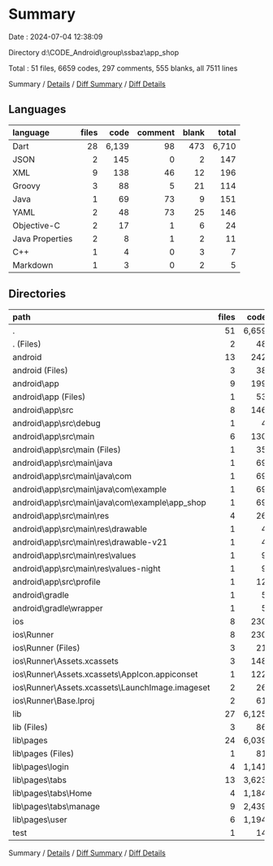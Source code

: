 # Summary

Date : 2024-07-04 12:38:09

Directory d:\\CODE_Android\\group\\ssbaz\\app_shop

Total : 51 files,  6659 codes, 297 comments, 555 blanks, all 7511 lines

Summary / [Details](details.md) / [Diff Summary](diff.md) / [Diff Details](diff-details.md)

## Languages
| language | files | code | comment | blank | total |
| :--- | ---: | ---: | ---: | ---: | ---: |
| Dart | 28 | 6,139 | 98 | 473 | 6,710 |
| JSON | 2 | 145 | 0 | 2 | 147 |
| XML | 9 | 138 | 46 | 12 | 196 |
| Groovy | 3 | 88 | 5 | 21 | 114 |
| Java | 1 | 69 | 73 | 9 | 151 |
| YAML | 2 | 48 | 73 | 25 | 146 |
| Objective-C | 2 | 17 | 1 | 6 | 24 |
| Java Properties | 2 | 8 | 1 | 2 | 11 |
| C++ | 1 | 4 | 0 | 3 | 7 |
| Markdown | 1 | 3 | 0 | 2 | 5 |

## Directories
| path | files | code | comment | blank | total |
| :--- | ---: | ---: | ---: | ---: | ---: |
| . | 51 | 6,659 | 297 | 555 | 7,511 |
| . (Files) | 2 | 48 | 73 | 25 | 146 |
| android | 13 | 242 | 123 | 42 | 407 |
| android (Files) | 3 | 38 | 0 | 10 | 48 |
| android\\app | 9 | 199 | 122 | 31 | 352 |
| android\\app (Files) | 1 | 53 | 5 | 12 | 70 |
| android\\app\\src | 8 | 146 | 117 | 19 | 282 |
| android\\app\\src\\debug | 1 | 4 | 3 | 1 | 8 |
| android\\app\\src\\main | 6 | 130 | 111 | 17 | 258 |
| android\\app\\src\\main (Files) | 1 | 35 | 6 | 2 | 43 |
| android\\app\\src\\main\\java | 1 | 69 | 73 | 9 | 151 |
| android\\app\\src\\main\\java\\com | 1 | 69 | 73 | 9 | 151 |
| android\\app\\src\\main\\java\\com\\example | 1 | 69 | 73 | 9 | 151 |
| android\\app\\src\\main\\java\\com\\example\\app_shop | 1 | 69 | 73 | 9 | 151 |
| android\\app\\src\\main\\res | 4 | 26 | 32 | 6 | 64 |
| android\\app\\src\\main\\res\\drawable | 1 | 4 | 7 | 2 | 13 |
| android\\app\\src\\main\\res\\drawable-v21 | 1 | 4 | 7 | 2 | 13 |
| android\\app\\src\\main\\res\\values | 1 | 9 | 9 | 1 | 19 |
| android\\app\\src\\main\\res\\values-night | 1 | 9 | 9 | 1 | 19 |
| android\\app\\src\\profile | 1 | 12 | 3 | 1 | 16 |
| android\\gradle | 1 | 5 | 1 | 1 | 7 |
| android\\gradle\\wrapper | 1 | 5 | 1 | 1 | 7 |
| ios | 8 | 230 | 3 | 15 | 248 |
| ios\\Runner | 8 | 230 | 3 | 15 | 248 |
| ios\\Runner (Files) | 3 | 21 | 1 | 9 | 31 |
| ios\\Runner\\Assets.xcassets | 3 | 148 | 0 | 4 | 152 |
| ios\\Runner\\Assets.xcassets\\AppIcon.appiconset | 1 | 122 | 0 | 1 | 123 |
| ios\\Runner\\Assets.xcassets\\LaunchImage.imageset | 2 | 26 | 0 | 3 | 29 |
| ios\\Runner\\Base.lproj | 2 | 61 | 2 | 2 | 65 |
| lib | 27 | 6,125 | 88 | 466 | 6,679 |
| lib (Files) | 3 | 86 | 3 | 10 | 99 |
| lib\\pages | 24 | 6,039 | 85 | 456 | 6,580 |
| lib\\pages (Files) | 1 | 81 | 2 | 14 | 97 |
| lib\\pages\\login | 4 | 1,141 | 2 | 57 | 1,200 |
| lib\\pages\\tabs | 13 | 3,623 | 54 | 278 | 3,955 |
| lib\\pages\\tabs\\Home | 4 | 1,184 | 24 | 111 | 1,319 |
| lib\\pages\\tabs\\manage | 9 | 2,439 | 30 | 167 | 2,636 |
| lib\\pages\\user | 6 | 1,194 | 27 | 107 | 1,328 |
| test | 1 | 14 | 10 | 7 | 31 |

Summary / [Details](details.md) / [Diff Summary](diff.md) / [Diff Details](diff-details.md)